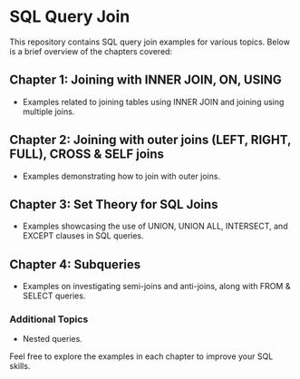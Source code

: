 # SQL Query Join

This repository contains SQL query join examples for various topics. Below is a brief overview of the chapters covered:

## Chapter 1: Joining with INNER JOIN, ON, USING
- Examples related to joining tables using INNER JOIN and joining using multiple joins.

## Chapter 2: Joining with outer joins (LEFT, RIGHT, FULL), CROSS & SELF joins
- Examples demonstrating how to join with outer joins.

## Chapter 3: Set Theory for SQL Joins
- Examples showcasing the use of UNION, UNION ALL, INTERSECT, and EXCEPT clauses in SQL queries.

## Chapter 4: Subqueries
- Examples on investigating semi-joins and anti-joins, along with FROM & SELECT queries.

### Additional Topics
- Nested queries.

Feel free to explore the examples in each chapter to improve your SQL skills.

